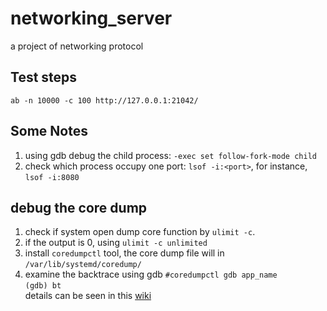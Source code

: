 # networking_server
a project of networking protocol
## Test steps
`ab -n 10000 -c 100 http://127.0.0.1:21042/`

## Some Notes
1. using gdb debug the child process: `-exec set follow-fork-mode child`
2. check which process occupy one port: `lsof -i:<port>`, for instance, `lsof -i:8080`

## debug the core dump
1. check if system open dump core function by `ulimit -c`.
2. if the output is 0, using `ulimit -c unlimited`
3. install `coredumpctl` tool, the core dump file will in `/var/lib/systemd/coredump/`
4. examine the backtrace using gdb
 `#coredumpctl gdb app_name`  
 `(gdb) bt`  
  details can be seen in this [wiki](https://wiki.archlinux.org/title/Core_dump)